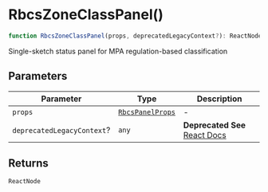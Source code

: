 # RbcsZoneClassPanel()

```ts
function RbcsZoneClassPanel(props, deprecatedLegacyContext?): ReactNode;
```

Single-sketch status panel for MPA regulation-based classification

## Parameters

| Parameter                  | Type                                                | Description                                                                                                                       |
| -------------------------- | --------------------------------------------------- | --------------------------------------------------------------------------------------------------------------------------------- |
| `props`                    | [`RbcsPanelProps`](../interfaces/RbcsPanelProps.md) | -                                                                                                                                 |
| `deprecatedLegacyContext`? | `any`                                               | **Deprecated** **See** [React Docs](https://legacy.reactjs.org/docs/legacy-context.html#referencing-context-in-lifecycle-methods) |

## Returns

`ReactNode`
